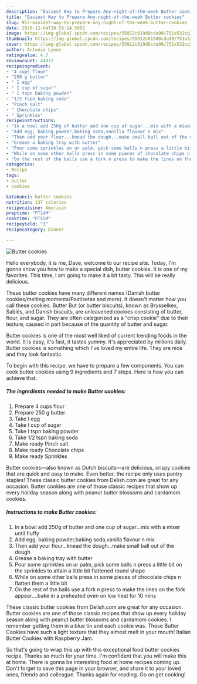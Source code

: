 ```yaml
---
description: "Easiest Way to Prepare Any-night-of-the-week Butter cookies"
title: "Easiest Way to Prepare Any-night-of-the-week Butter cookies"
slug: 917-easiest-way-to-prepare-any-night-of-the-week-butter-cookies
date: 2020-12-04T20:59:14.590Z
image: https://img-global.cpcdn.com/recipes/55912c619d0cda90/751x532cq70/butter-cookies-recipe-main-photo.jpg
thumbnail: https://img-global.cpcdn.com/recipes/55912c619d0cda90/751x532cq70/butter-cookies-recipe-main-photo.jpg
cover: https://img-global.cpcdn.com/recipes/55912c619d0cda90/751x532cq70/butter-cookies-recipe-main-photo.jpg
author: Antonio Lyons
ratingvalue: 4.7
reviewcount: 44972
recipeingredient:
- "4 cups flour"
- "250 g butter"
- " I egg"
- " I cup of sugar"
- " I tspn baking powder"
- "1/2 tspn baking soda"
- "Pinch salt"
- " Chocolate chips"
- " Sprinkles"
recipeinstructions:
- "In a bowl add 250g of butter and one cup of sugar...mix with a mixer until fluffy"
- "Add egg, baking powder,baking soda,vanilla flavour n mix"
- "Then add your flour...knead the dough...make small ball out of the dough"
- "Grease a baking tray with butter"
- "Pour some sprinkles on ur palm, pick some balls n press a little bit on the sprinkles to attain a little bit flattened round shape"
- "While on some other balls press in some pieces of chocolate chips n flatten them a little bit"
- "On the rest of the balls use a fork n press to make the lines on the fork appear....bake in a preheated oven on low heat for 10 mins"
categories:
- Recipe
tags:
- butter
- cookies

katakunci: butter cookies 
nutrition: 137 calories
recipecuisine: American
preptime: "PT14M"
cooktime: "PT55M"
recipeyield: "3"
recipecategory: Dinner

---
```



![Butter cookies](https://img-global.cpcdn.com/recipes/55912c619d0cda90/751x532cq70/butter-cookies-recipe-main-photo.jpg)

Hello everybody, it is me, Dave, welcome to our recipe site. Today, I'm gonna show you how to make a special dish, butter cookies. It is one of my favorites. This time, I am going to make it a bit tasty. This will be really delicious.

These butter cookies have many different names (Danish butter cookies/melting moments/Pastisetas and more). It doesn&#39;t matter how you call these cookies. Butter But (or butter biscuits), known as Brysselkex, Sablés, and Danish biscuits, are unleavened cookies consisting of butter, flour, and sugar. They are often categorized as a &#34;crisp cookie&#34; due to their texture, caused in part because of the quantity of butter and sugar.

Butter cookies is one of the most well liked of current trending foods in the world. It is easy, it's fast, it tastes yummy. It's appreciated by millions daily. Butter cookies is something which I've loved my entire life. They are nice and they look fantastic.


To begin with this recipe, we have to prepare a few components. You can cook butter cookies using 9 ingredients and 7 steps. Here is how you can achieve that.

<!--inarticleads1-->

##### The ingredients needed to make Butter cookies:

1. Prepare 4 cups flour
1. Prepare 250 g butter
1. Take  I egg
1. Take  I cup of sugar
1. Take  I tspn baking powder
1. Take 1/2 tspn baking soda
1. Make ready Pinch salt
1. Make ready  Chocolate chips
1. Make ready  Sprinkles


Butter cookies—also known as Dutch biscuits—are delicious, crispy cookies that are quick and easy to make. Even better, the recipe only uses pantry staples! These classic butter cookies from Delish.com are great for any occasion. Butter cookies are one of those classic recipes that show up every holiday season along with peanut butter blossoms and cardamom cookies. 

<!--inarticleads2-->

##### Instructions to make Butter cookies:

1. In a bowl add 250g of butter and one cup of sugar...mix with a mixer until fluffy
1. Add egg, baking powder,baking soda,vanilla flavour n mix
1. Then add your flour...knead the dough...make small ball out of the dough
1. Grease a baking tray with butter
1. Pour some sprinkles on ur palm, pick some balls n press a little bit on the sprinkles to attain a little bit flattened round shape
1. While on some other balls press in some pieces of chocolate chips n flatten them a little bit
1. On the rest of the balls use a fork n press to make the lines on the fork appear....bake in a preheated oven on low heat for 10 mins


These classic butter cookies from Delish.com are great for any occasion. Butter cookies are one of those classic recipes that show up every holiday season along with peanut butter blossoms and cardamom cookies. I remember getting them in a blue tin and each cookie was. These Butter Cookies have such a light texture that they almost melt in your mouth! Italian Butter Cookies with Raspberry Jam. 

So that's going to wrap this up with this exceptional food butter cookies recipe. Thanks so much for your time. I'm confident that you will make this at home. There is gonna be interesting food at home recipes coming up. Don't forget to save this page in your browser, and share it to your loved ones, friends and colleague. Thanks again for reading. Go on get cooking!
